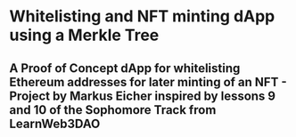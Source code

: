 # Whitelisting and NFT minting dApp using a Merkle Tree

## A Proof of Concept dApp for whitelisting Ethereum addresses for later minting of an NFT - Project by Markus Eicher inspired by lessons 9 and 10 of the Sophomore Track from LearnWeb3DAO